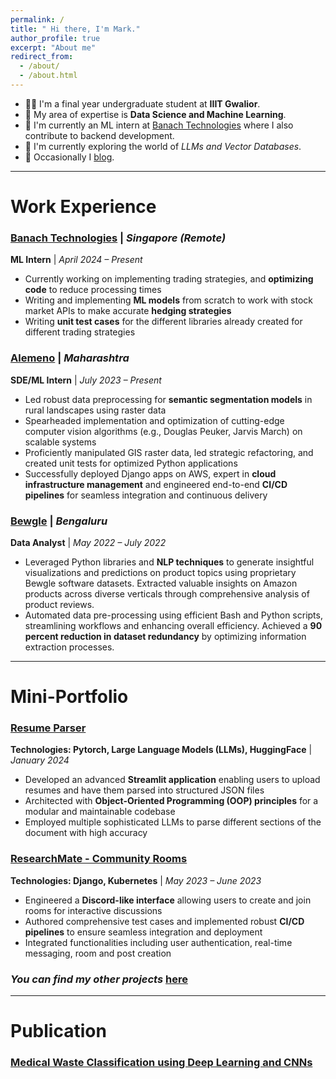 ```yaml
---
permalink: /
title: " Hi there, I'm Mark."
author_profile: true
excerpt: "About me"
redirect_from: 
  - /about/
  - /about.html
---
```


- :student: I'm a final year undergraduate student at **IIIT Gwalior**.
- :microscope: My area of expertise is **Data Science and Machine Learning**.
- :office: I'm currently an ML intern at [Banach Technologies](https://banach.sg) where I also contribute to backend development.
- :test_tube: I'm currently exploring the world of *LLMs and Vector Databases*. 
- :memo: Occasionally I [blog](https://markvrma.github.io/year-archive/).

---
Work Experience
======
### [Banach Technologies](https://www.banach.sg) | *Singapore (Remote)*

**ML Intern** | *April 2024 – Present*
- Currently working on implementing trading strategies, and **optimizing code** to reduce processing times
- Writing and implementing **ML models** from scratch to work with stock market APIs to make accurate **hedging strategies**
- Writing **unit test cases** for the different libraries already created for different trading strategies

### [Alemeno](https://www.alemeno.com) | *Maharashtra*

**SDE/ML Intern** | *July 2023 – Present*
- Led robust data preprocessing for **semantic segmentation models** in rural landscapes using raster data
- Spearheaded implementation and optimization of cutting-edge computer vision algorithms (e.g., Douglas Peuker, Jarvis March) on scalable systems
- Proficiently manipulated GIS raster data, led strategic refactoring, and created unit tests for optimized Python applications
- Successfully deployed Django apps on AWS, expert in **cloud infrastructure management** and engineered end-to-end **CI/CD pipelines** for seamless integration and continuous delivery

### [Bewgle](https://www.linkedin.com/in/markvrma/overlay/1635499218039/single-media-viewer/?profileId=ACoAADczpWMBSijNl7Q5YpxJh_Ug-SfubIqWqe4) | *Bengaluru*

**Data Analyst** | *May 2022 – July 2022*
- Leveraged Python libraries and **NLP techniques** to generate insightful visualizations and predictions on product topics using proprietary Bewgle software datasets. Extracted valuable insights on Amazon products across diverse verticals through comprehensive analysis of product reviews.
- Automated data pre-processing using efficient Bash and Python scripts, streamlining workflows and enhancing overall efficiency. Achieved a **90 percent reduction in dataset redundancy** by optimizing information extraction processes.

---
Mini-Portfolio
======
### [Resume Parser](https://github.com/markvrma/resume-parser)

**Technologies: Pytorch, Large Language Models (LLMs), HuggingFace** | *January 2024*
- Developed an advanced **Streamlit application** enabling users to upload resumes and have them parsed into structured JSON files
- Architected with **Object-Oriented Programming (OOP) principles** for a modular and maintainable codebase
- Employed multiple sophisticated LLMs to parse different sections of the document with high accuracy

### [ResearchMate - Community Rooms](https://github.com/markvrma/discordclone)

**Technologies: Django, Kubernetes** | *May 2023 – June 2023*
- Engineered a **Discord-like interface** allowing users to create and join rooms for interactive discussions
- Authored comprehensive test cases and implemented robust **CI/CD pipelines** to ensure seamless integration and deployment
- Integrated functionalities including user authentication, real-time messaging, room and post creation

### *You can find my other projects* [here](https://www.github.com/markvrma)

---

Publication
===========
### [Medical Waste Classification using Deep Learning and CNNs](https://www.markvrma.github.io/publication/2009-10-01-paper-title-number-1)


